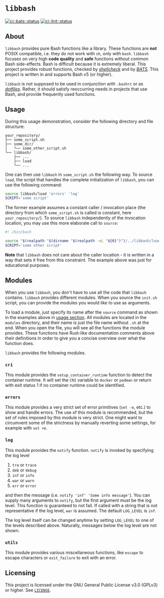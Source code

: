 # `libbash`

[![ci::bats::status]][ci::bats::action] [![ci::lint::status]][ci::lint::action]

[//]: # (editorconfig-checker-disable)

<!-- markdownlint-disable-next-line ine-length  -->
[ci::bats::status]: https://img.shields.io/github/workflow/status/georglauterbach/libbash/Bash%20Unit%20Testing?color=blue&label=BASH%20UNIT%20TESTS&logo=github&logoColor=white&style=for-the-badge
[ci::bats::action]: https://github.com/georglauterbach/libbash/actions/workflows/bats.yml

<!-- markdownlint-disable-next-line ine-length  -->
[ci::lint::status]: https://img.shields.io/github/workflow/status/georglauterbach/libbash/Linting?color=blue&label=LINTING&logo=github&logoColor=white&style=for-the-badge
[ci::lint::action]: https://github.com/georglauterbach/libbash/actions/workflows/linting.yml

[//]: # (editorconfig-checker-enable)

## About

`libbash` provides pure Bash functions like a library. These functions are **not**
POSIX compatible, i.e. they do not work with `sh`, only with `bash`. `libbash` focuses
on very high **code quality** and **safe** functions without common Bash side-effects.
Bash is difficult because it is extremely liberal. This project provides robust
functions, checked by [_shellcheck_](https://github.com/koalaman/shellcheck) and by
[_BATS_](https://github.com/bats-core/bats-core). This project is written in and supports
Bash v5 (or higher).

`libbash` is not supposed to be used in conjunction with `.bashrc` or as
[_dotfiles_](https://wiki.archlinux.org/title/Dotfiles). Rather, it should satisfy
reoccurring needs in projects that use Bash, and provide frequently used functions.

## Usage

During this usage demonstration, consider the following directory and file structure:

``` TXT
your_repository/
├── some_script.sh
├── some_dir/
│   └── some_other_script.sh
└── libbash/
    ├── ...
    ├── load
    └── ...
```

One can then use `libbash` in `some_script.sh` the following way. To source `load`, the
script that handles the complete initialization of `libbash`, you can use the following
command:

``` BASH
source libbash/load 'errors' 'log'
SCRIPT='some script'
```

The former example assumes a constant caller / invocation place (the directory from which
`some_script.sh` is called is constant, here `your_repository/`). To source `libbash`
independently of the invocation location, you may use this more elaborate call to
`source`:

``` BASH
#! /bin/bash

source "$(realpath "$(dirname "$(realpath -eL "${0}")")/../libbash/load" 'errors' 'log'
SCRIPT='some other script'
```

**Note** that `libbash` does not care about the caller location - it is written in a way
that sets it free from this constraint. The example above was just for educational
purposes.

## Modules

When you use `libbash`, you don't have to use all the code that `libbash` contains.
`libbash` provides different modules. When you source the `init.sh` script, you can
provide the modules you would like to use as arguments.

To load a module, just specify its name after the `source` command as shown in the
examples above in [usage section](#usage). All modules are located in the `modules`
directory, and their name is just the file name without `.sh` at the end. When you
open the file, you will see all the functions the module provides. These functions
have Rust-like documentation comments above their definitions in order to give you
a concise overview over what the function does.

`libbash` provides the following modules.

### `cri`

This module provides the `setup_container_runtime` function to detect the container
runtime. It will set the `CRI` variable to `docker` or `podman` or return with exit
status 1 if no container runtime could be identified.

### `errors`

This module provides a very strict set of error primitives (`set -e`, etc.) to show and
handle errors. The use of this module is recommended, but the set of rules imposed by this
module is very strict. One might want to circumvent some of the strictness by manually
reverting some settings, for example with `set +e`.

### `log`

This module provides the `notify` function. `notify` is invoked by specifying the log level

1. `tra` or `trace`
2. `deb` or `debug`
3. `inf` or `info`
4. `war` or `warn`
5. `err` or `error`

and then the message (i.e. `notify 'inf' 'Some info message'`). You can supply many
arguments to `notify`, but the first argument must be the log level. This function
is guaranteed to not fail. If called with a string that is not representative if the
log level, `war` is assumed. The default `LOG_LEVEL` is `inf`.

The log level itself can be changed anytime by setting `LOG_LEVEL` to one of the
levels described above. Naturally, messages below the log level are not shown.

### `utils`

This module provides various miscellaneous functions, like `escape` to escape characters
or `exit_failure` to exit with an error.

## Licensing

This project is licensed under the GNU General Public License v3.0 (GPLv3) or higher.
See [`LICENSE`](./LICENSE).
